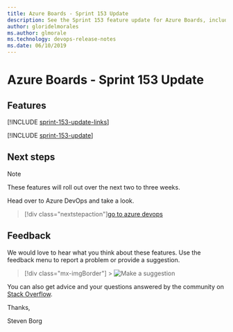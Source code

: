 ```yaml
---
title: Azure Boards - Sprint 153 Update
description: See the Sprint 153 feature update for Azure Boards, including next steps.
author: gloridelmorales
ms.author: glmorale
ms.technology: devops-release-notes
ms.date: 06/10/2019
---
```


# Azure Boards - Sprint 153 Update

## Features

[!INCLUDE [sprint-153-update-links](../includes/boards/sprint-153-update-links.md)]

[!INCLUDE [sprint-153-update](../includes/boards/sprint-153-update.md)]

## Next steps

> [!NOTE]
> These features will roll out over the next two to three weeks.

Head over to Azure DevOps and take a look.

> [!div class="nextstepaction"][go to azure devops](https://go.microsoft.com/fwlink/?LinkId=307137&campaign=o~msft~docs~product-vsts~release-notes)

## Feedback

We would love to hear what you think about these features. Use the feedback menu to report a problem or provide a suggestion.

> [!div class="mx-imgBorder"] > ![Make a suggestion](../../media/make-a-suggestion.png)

You can also get advice and your questions answered by the community on [Stack Overflow](https://stackoverflow.com/questions/tagged/azure-devops).

Thanks,

Steven Borg
